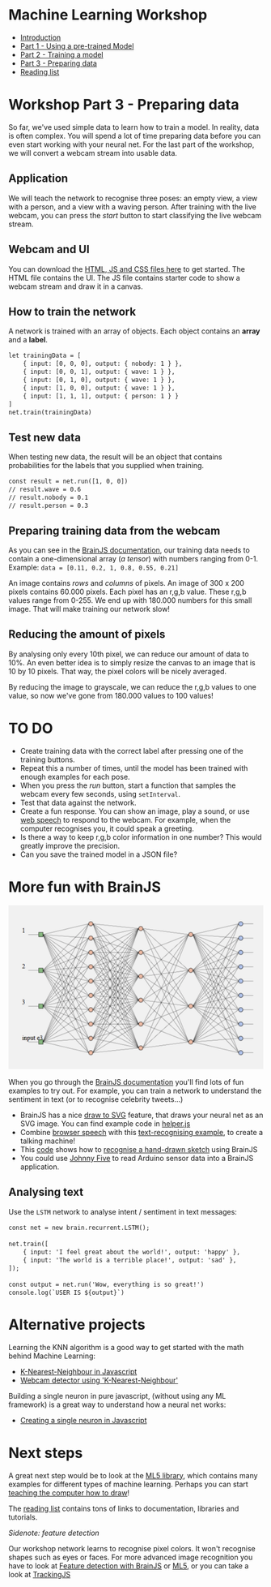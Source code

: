 # Machine Learning Workshop

- [Introduction](./introduction.md)
- [Part 1 - Using a pre-trained Model](./workshop1.md)
- [Part 2 - Training a model](./workshop2.md)
- [Part 3 - Preparing data](./workshop3.md)
- [Reading list](../README.md)

# Workshop Part 3 - Preparing data

So far, we've used simple data to learn how to train a model. In reality, data is often complex. You will spend a lot of time preparing data before you can even start working with your neural net. For the last part of the workshop, we will convert a webcam stream into usable data.

## Application

We will teach the network to recognise three poses: an empty view, a view with a person, and a view with a waving person. After training with the live webcam, you can press the *start* button to start classifying the live webcam stream. 

## Webcam and UI

You can download the <a href="https://github.com/HR-CMGT/TLE3-machine-learning/tree/master/workshop/files" target="_blank">HTML, JS and CSS files here</a> to get started. The HTML file contains the UI. The JS file contains starter code to show a webcam stream and draw it in a canvas. 

## How to train the network

A network is trained with an array of objects. Each object contains an **array** and a **label**.

```
let trainingData = [
    { input: [0, 0, 0], output: { nobody: 1 } },
    { input: [0, 0, 1], output: { wave: 1 } },
    { input: [0, 1, 0], output: { wave: 1 } },
    { input: [1, 0, 0], output: { wave: 1 } },
    { input: [1, 1, 1], output: { person: 1 } }
]
net.train(trainingData)
```

## Test new data

When testing new data, the result will be an object that contains probabilities for the labels that you supplied when training.

```
const result = net.run([1, 0, 0])
// result.wave = 0.6
// result.nobody = 0.1
// result.person = 0.3
```

## Preparing training data from the webcam

As you can see in the [BrainJS documentation](https://github.com/BrainJS/brain.js/blob/master/README.md#training), our training data needs to contain a one-dimensional array (*a tensor*) with numbers ranging from 0-1. Example: `data = [0.11, 0.2, 1, 0.8, 0.55, 0.21]`

An image contains *rows* and *columns* of pixels. An image of 300 x 200 pixels contains 60.000 pixels. Each pixel has an r,g,b value. These r,g,b values range from 0-255. We end up with 180.000 numbers for this small image. That will make training our network slow!

## Reducing the amount of pixels

By analysing only every 10th pixel, we can reduce our amount of data to 10%. An even better idea is to simply resize the canvas to an image that is 10 by 10 pixels. That way, the pixel colors will be nicely averaged.

By reducing the image to grayscale, we can reduce the r,g,b values to one value, so now we've gone from 180.000 values to 100 values! 

# TO DO

- Create training data with the correct label after pressing one of the training buttons.
- Repeat this a number of times, until the model has been trained with enough examples for each pose.
- When you press the *run* button, start a function that samples the webcam every few seconds, using `setInterval`.
- Test that data against the network.
- Create a fun response. You can show an image, play a sound, or use [web speech](https://developer.mozilla.org/en-US/docs/Web/API/Web_Speech_API)
 to respond to the webcam. For example, when the computer recognises you, it could speak a greeting.
- Is there a way to keep r,g,b color information in one number? This would greatly improve the precision.
- Can you save the trained model in a JSON file?

# More fun with BrainJS

![network](../images/network.png)

When you go through the [BrainJS documentation](https://github.com/BrainJS/brain.js/blob/master/README.md) you'll find lots of fun examples to try out. For example, you can train a network to understand the sentiment in text (or to recognise celebrity tweets...)

- BrainJS has a nice [draw to SVG](https://github.com/BrainJS/brain.js/blob/master/README.md#toSVG) feature, that draws your neural net as an SVG image. You can find example code in [helper.js](./helper.js)
- Combine [browser speech](https://developer.mozilla.org/en-US/docs/Web/API/Web_Speech_API) with this [text-recognising example](https://github.com/bradtraversy/brainjs_examples), to create a talking machine!
- This [code](https://gist.github.com/mac2000/fc54e6d6bdcbfde28b03dc2a43611270) shows how to [recognise a hand-drawn sketch](https://output.jsbin.com/mofaduk) using BrainJS
- You could use [Johnny Five](http://johnny-five.io) to read Arduino sensor data into a BrainJS application.

## Analysing text

Use the `LSTM` network to analyse intent / sentiment in text messages:

```
const net = new brain.recurrent.LSTM();

net.train([
    { input: 'I feel great about the world!', output: 'happy' },
    { input: 'The world is a terrible place!', output: 'sad' },
]);

const output = net.run('Wow, everything is so great!')
console.log(`USER IS ${output}`)
```

# Alternative projects

Learning the KNN algorithm is a good way to get started with the math behind Machine Learning:

- [K-Nearest-Neighbour in Javascript](https://github.com/NathanEpstein/KNear)
- [Webcam detector using 'K-Nearest-Neighbour'](https://github.com/KokoDoko/webcam-detectotron)

Building a single neuron in pure javascript, (without using any ML framework) is a great way to understand how a neural net works:

- [Creating a single neuron in Javascript](https://youtu.be/o98qlvrcqiU)



# Next steps

A great next step would be to look at the [ML5 library](https://ml5js.org), which contains many examples for different types of machine learning. Perhaps you can start [teaching the computer how to draw](https://www.youtube.com/watch?v=pdaNttb7Mr8)!

The [reading list](../README.md) contains tons of links to documentation, libraries and tutorials.

*Sidenote: feature detection*

Our workshop network learns to recognise pixel colors. It won't recognise shapes such as eyes or faces. For more advanced image recognition you have to look at [Feature detection with BrainJS](https://scrimba.com/c/c36zkcb) or [ML5](https://ml5js.org/docs/custom-classifier), or you can take a look at [TrackingJS](https://trackingjs.com)